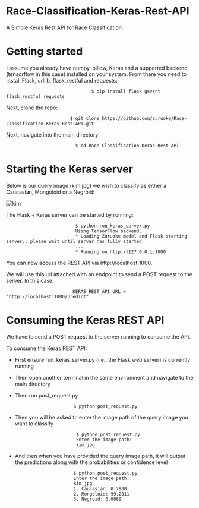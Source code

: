# Race-Classification-Keras-Rest-API
A Simple Keras Rest API for Race Classification  


# Getting started

I assume you already have numpy, pillow, Keras and a supported backend (tensorflow in this case) installed on your system. From there you need to install Flask, urllib, flask_restful and requests:
                
                
                                    $ pip install flask gevent flask_restful requests
                                    

Next, clone the repo:
                            
                            $ git clone https://github.com/zuruoke/Race-Classification-Keras-Rest-API.git
                            

Next, navigate into the main directory:
                              
                              $ cd Race-Classification-Keras-Rest-API
                          


# Starting the Keras server

Below is our query image (kim.jpg) we wish to classify as either a  Caucasian, Mongoloid or a Negroid:

![kim](https://user-images.githubusercontent.com/51057490/87179658-fce6de80-c2d6-11ea-8355-7c12fb436745.jpg)

The Flask + Keras server can be started by running:

                              $ python run_keras_server.py 
                              Using TensorFlow backend.
                              * Loading Zuruoke model and Flask starting server...please wait until server has fully started
                              ...
                              * Running on http://127.0.0.1:1000
                              
You can now access the REST API via http://localhost:1000. 

We will use this url attached with an endpoint to send a POST request to the server. In this case:

                             KERAS_REST_API_URL = "http://localhost:1000/predict"
                             
                             
# Consuming the Keras REST API

We have to send a POST request to the server running to consume the API.

To consume the Keras REST API:

- First ensure run_keras_server.py (i.e., the Flask web server) is currently running

- Then open another terminal in the same environment and navigate to the main directory

- Then run post_request.py

                            $ python post_request.py
                            
- Then you will be asked to enter the image path of the query image you want to classify
                                
                             $ python post_request.py
                             Enter the image path:
                             kim.jpg
                             
 
 - And then when you have provided the query image path, it will output the predictions along with the probabilities or confidence level
 
                             $ python post_request.py
                             Enter the image path:
                             kim.jpg
                             1. Caucasian: 0.7900
                             2. Mongoloid: 99.2011
                             3. Negroid: 0.0089

                            

